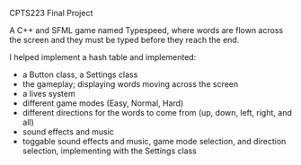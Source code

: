 CPTS223 Final Project

A C++ and SFML game named Typespeed, where words are flown across the screen and they must be typed before they reach the end.

I helped implement a hash table and implemented:
- a Button class, a Settings class
- the gameplay; displaying words moving across the screen
- a lives system
- different game modes (Easy, Normal, Hard)
- different directions for the words to come from (up, down, left, right, and all)
- sound effects and music
- toggable sound effects and music, game mode selection, and direction selection, implementing with the Settings class
